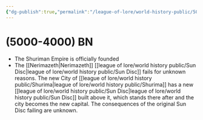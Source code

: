 ```yaml
---
{"dg-publish":true,"permalink":"/league-of-lore/world-history-public/5000-4000-bn/"}
---
```


# (5000-4000) BN

- The Shuriman Empire is officially founded
- The [[Nerimazeth\|Nerimazeth]] [[league of lore/world history public/Sun Disc\|league of lore/world history public/Sun Disc]] fails for unknown reasons. The new City of [[league of lore/world history public/Shurima\|league of lore/world history public/Shurima]] has a new [[league of lore/world history public/Sun Disc\|league of lore/world history public/Sun Disc]] built above it, which stands there after and the city becomes the new capital. The consequences of the original Sun Disc failing are unknown.